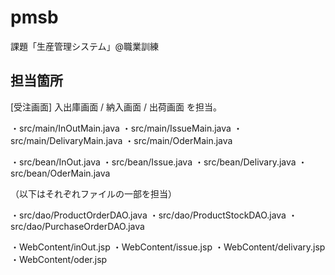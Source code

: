 # pmsb
課題「生産管理システム」@職業訓練

## 担当箇所
[受注画面] 入出庫画面 / 納入画面 / 出荷画面 を担当。

・src/main/InOutMain.java
・src/main/IssueMain.java
・src/main/DelivaryMain.java
・src/main/OderMain.java

・src/bean/InOut.java
・src/bean/Issue.java
・src/bean/Delivary.java
・src/bean/OderMain.java


（以下はそれぞれファイルの一部を担当）

・src/dao/ProductOrderDAO.java
・src/dao/ProductStockDAO.java
・src/dao/PurchaseOrderDAO.java

・WebContent/inOut.jsp
・WebContent/issue.jsp
・WebContent/delivary.jsp
・WebContent/oder.jsp
